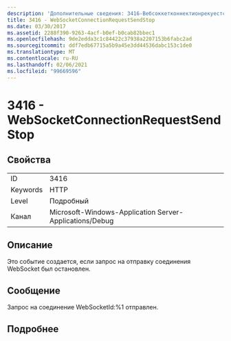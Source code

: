 ```yaml
---
description: 'Дополнительные сведения: 3416-Вебсоккетконнектионрекуестсендстоп'
title: 3416 - WebSocketConnectionRequestSendStop
ms.date: 03/30/2017
ms.assetid: 2288f390-9263-4acf-b0ef-b0cab82bbec1
ms.openlocfilehash: 9de2edda3c1c84422c37938a2207153b6fabc2ad
ms.sourcegitcommit: ddf7edb67715a5b9a45e3dd44536dabc153c1de0
ms.translationtype: MT
ms.contentlocale: ru-RU
ms.lasthandoff: 02/06/2021
ms.locfileid: "99669596"
---
```

# <a name="3416---websocketconnectionrequestsendstop"></a>3416 - WebSocketConnectionRequestSendStop

## <a name="properties"></a>Свойства  
  
|||  
|-|-|  
|ID|3416|  
|Keywords|HTTP|  
|Level|Подробный|  
|Канал|Microsoft-Windows-Application Server-Applications/Debug|  
  
## <a name="description"></a>Описание  

 Это событие создается, если запрос на отправку соединения WebSocket был остановлен.  
  
## <a name="message"></a>Сообщение  

 Запрос на соединение WebSocketId:%1 отправлен.  
  
## <a name="details"></a>Подробнее
